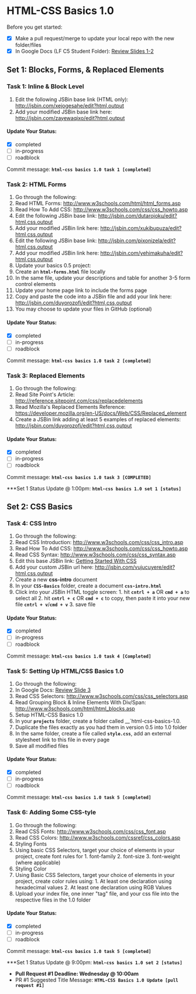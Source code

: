 # HTML-CSS Basics 1.0
Before you get started:
- [X] Make a pull request/merge to update your local repo with the new folder/files
- [X] In Google Docs (LF C5 Student Folder): [Review Slides 1-2](https://drive.google.com/drive/u/0/folders/0B6mn1BHjNxTgfklWenVXWDVva2hsRHhTdHFFejRuOTlOX0xVRGhKekt5NjJVVkctTG4zaEE)

## Set 1: Blocks, Forms, & Replaced Elements

### Task 1: Inline & Block Level 
1. Edit the following JSBin base link (HTML only): <http://jsbin.com/xejogesahe/edit?html,output>
2.  Add your modified JSBin base link here: <http://jsbin.com/zayewaqixo/edit?html,output>

#### Update Your Status:
- [X] completed
- [ ] in-progress
- [ ] roadblock

Commit message: __`html-css basics 1.0 task 1 [completed]`__

### Task 2: HTML Forms
1. Go through the following:
  1. Read HTML Forms: <http://www.w3schools.com/html/html_forms.asp>
  2. Read How To Add CSS: <http://www.w3schools.com/css/css_howto.asp>
2. Edit the following JSBin base link: <http://jsbin.com/dutarojoku/edit?html,css,output>
  1. Add your modified JSBin link here: <http://jsbin.com/xukibupuza/edit?html,css,output>
3.  Edit the following JSBin base link: <http://jsbin.com/pixonizela/edit?html,css,output>
  1. Add your modified JSBin link here: <http://jsbin.com/yehimakuha/edit?html,css,output>
4. Update your basics 0.5 project:
  1. Create an __`html-forms.html`__ file locally
  2. In the same file, update your descriptions and table for another 3-5 form control elements
  3. Update your home page link to include the forms page
  4. Copy and paste the code into a JSBin file and add your link here: <http://jsbin.com/duyorozofi/edit?html,css,output>
  5. You may choose to update your files in GitHub (optional)

#### Update Your Status:
- [X] completed
- [ ] in-progress
- [ ] roadblock

Commit message: __`html-css basics 1.0 task 2 [completed]`__

### Task 3: Replaced Elements
1. Go through the following:
  1. Read Site Point's Article: <http://reference.sitepoint.com/css/replacedelements>
  2. Read Mozilla's Replaced Elements Reference: <https://developer.mozilla.org/en-US/docs/Web/CSS/Replaced_element>
2. Create a JSBin link adding at least 5 examples of replaced elements: http://jsbin.com/duyorozofi/edit?html,css,output

#### Update Your Status:
- [X] completed
- [ ] in-progress
- [ ] roadblock

Commit message: __`html-css basics 1.0 task 3 [COMPLETED]`__  

***Set 1 Status Update @ 1:00pm: __`html-css basics 1.0 set 1 [status]`__

## Set 2: CSS Basics

### Task 4: CSS Intro

1. Go through the following:
  1. Read CSS Introduction: <http://www.w3schools.com/css/css_intro.asp>
  2. Read How To Add CSS: <http://www.w3schools.com/css/css_howto.asp>
  3. Read CSS Syntax: <http://www.w3schools.com/css/css_syntax.asp>
2. Edit this base JSBin link: <a href="http://jsbin.com/yapijogohu/edit?html,css,output" target="_blank">Getting Started With CSS</a>
  1. Add your custom JSBin url here: <http://jsbin.com/vujucuyere/edit?html,css,output>
3. Create a new __css-intro__ document
  1. In your __`CSS-Basics`__ folder, create a document __`css-intro.html`__
  2. Click into your JSBin HTML toggle screen:
    1. hit __`cntrl + a`__  OR __`cmd + a`__ to select all
    2. hit __`cntrl + c`__ OR __`cmd + c`__ to copy, then paste it into your new file __`cntrl + v`__/__`cmd + v`__
    3. save file

#### Update Your Status:
- [X] completed
- [ ] in-progress
- [ ] roadblock

Commit message: __`html-css basics 1.0 task 4 [Completed]`__

### Task 5: Setting Up HTML/CSS Basics 1.0

1. Go through the following:
  1. In Google Docs: [Review Slide 3](https://drive.google.com/drive/u/0/folders/0B6mn1BHjNxTgfklWenVXWDVva2hsRHhTdHFFejRuOTlOX0xVRGhKekt5NjJVVkctTG4zaEE)
  2. Read CSS Selectors: <http://www.w3schools.com/css/css_selectors.asp>
  3. Read Grouping Block & Inline Elements With Div/Span: <http://www.w3schools.com/html/html_blocks.asp>
2. Setup HTML-CSS Basics 1.0
  1. In your __`projects`__ folder, create a folder called __`html-css-basics-1.0.
  2. Duplicate the files exactly as you had them in version 0.5 into 1.0 folder
  3. In the same folder, create a file called __`style.css`__, add an external stylesheet link to this file in every page
  4. Save all modified files

#### Update Your Status:
- [X] completed
- [ ] in-progress
- [ ] roadblock

Commit message: __`html-css basics 1.0 task 5 [completed]`__

### Task 6: Adding Some CSS-tyle

1. Go through the following:
  1. Read CSS Fonts: <http://www.w3schools.com/css/css_font.asp>
  2. Read CSS Colors: <http://www.w3schools.com/cssref/css_colors.asp>
2. Styling Fonts
  1. Using basic CSS Selectors, target your choice of elements in your project, create font rules for 
    1. font-family
    2. font-size
    3. font-weight (where applicable) 
3. Styling Color
  1. Using Basic CSS Selectors, target your choice of elements in your project, create color rules using:
    1. At least one declaration using hexadecimal values
    2. At least one declaration using RGB Values
4. Upload your index file, one inner "tag" file, and your css file into the respective files in the 1.0 folder

#### Update Your Status:
- [X] completed
- [ ] in-progress
- [ ] roadblock

Commit message: __`html-css basics 1.0 task 5 [completed]`__

***Set 1 Status Update @ 9:00pm: __`html-css basics 1.0 set 2 [status]`__

- __Pull Request #1 Deadline: Wednesday @ 10:00am__
- PR #1 Suggested Title Message: __`HTML-CSS Basics 1.0 Update [pull request #1]`__
